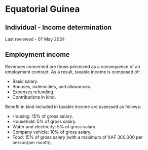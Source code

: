 # Equatorial Guinea
## Individual - Income determination
Last reviewed - 07 May 2024
## Employment income
Revenues concerned are those perceived as a consequence of an employment contract. As a result, taxable income is composed of:
  * Basic salary.
  * Bonuses, indemnities, and allowances.
  * Expenses refunding.
  * Contributions in kind.


Benefit in kind included in taxable income are assessed as follows:
  * Housing: 15% of gross salary.
  * Household: 5% of gross salary.
  * Water and electricity: 5% of gross salary.
  * Company vehicle: 10% of gross salary.
  * Food: 15% of gross salary (with a maximum of XAF 300,000 per person/per month).


